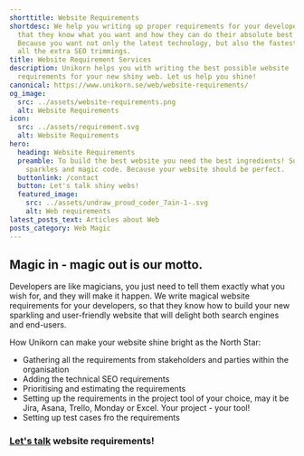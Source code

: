 ```yaml
---
shorttitle: Website Requirements
shortdesc: We help you writing up proper requirements for your developers, so
  that they know what you want and how they can do their absolute best work.
  Because you want not only the latest technology, but also the fastest and with
  all the extra SEO trimmings.
title: Website Requirement Services
description: Unikorn helps you with writing the best possible website
  requirements for your new shiny web. Let us help you shine!
canonical: https://www.unikorn.se/web/website-requirements/
og_image:
  src: ../assets/website-requirements.png
  alt: Website Requirements
icon:
  src: ../assets/requirement.svg
  alt: Website Requirements
hero:
  heading: Website Requirements
  preamble: To build the best website you need the best ingredients! Such as
    sparkles and magic code. Because your website should be perfect.
  buttonlink: /contact
  button: Let's talk shiny webs!
  featured_image:
    src: ../assets/undraw_proud_coder_7ain-1-.svg
    alt: Web requirements
latest_posts_text: Articles about Web
posts_category: Web Magic
---
```

## Magic in - magic out is our motto.

Developers are like magicians, you just need to tell them exactly what you wish for, and they will make it happen. We write magical website requirements for your developers, so that they know how to build your new sparkling and user-friendly website that will delight both search engines and end-users.

How Unikorn can make your website shine bright as the North Star:

* Gathering all the requirements from stakeholders and parties within the organisation
* Adding the technical SEO requirements
* Prioritising and estimating the requirements
* Setting up the requirements in the project tool of your choice, may it be Jira, Asana, Trello, Monday or Excel. Your project - your tool! 
* Setting up test cases fro the requirements 

### [Let's talk](/contact) website requirements!